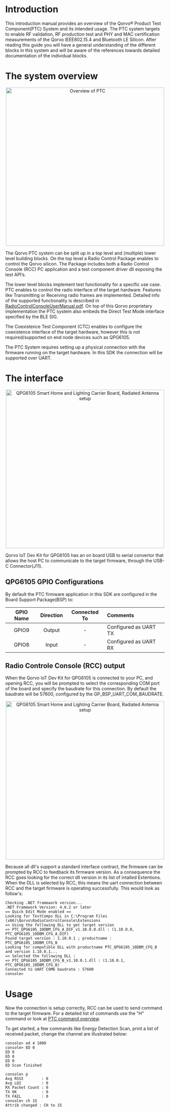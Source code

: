 # Introduction

This introduction manual provides an overview of the Qorvo&reg; Product Test Component(PTC) System and its intended usage.
The PTC system targets to enable RF validation, RF production test and PHY and MAC certification measurements of the Qorvo IEEE802.15.4 and Bluetooth LE Silicon.
After reading this guide you will have a general understanding of the different blocks in this system
and will be aware of the references towards detailed documentation of the individual blocks.

# The system overview
<div align="center">
  <img src="Images/ptc_overview.png" alt="Overview of PTC" width="500">
</div>

The Qorvo PTC system can be split up in a top level and (multiple) lower level building blocks.
On the top level a Radio Control Package enables to control the Qorvo silicon. The Package includes both a
Radio Control Console (RCC) PC application and a test component driver dll exposing the test API’s.

The lower level blocks implement test functionality for a specific use case. PTC enables to control the radio interface of the target hardware.
Features like Transmitting or Receiving radio frames are implemented.
Detailed info of the supported functionality is described in [RadioControlConsoleUserManual.pdf](../../Documents/User%20Manuals/PTC/GP_P864_UM_12253_RadioControlConsoleUserManual.pdf).
On top of this Qorvo proprietary implementation the PTC system also embeds the Direct Test Mode interface specified by the BLE SIG.


The Coexistence Test Component (CTC) enables to configure the coexistence interface of the target
hardware, however this is not required/supported on end node devices such as QPG6105.

The PTC System requires setting up a physical connection with the firmware running on the target hardware.
In this SDK the connection will be supported over UART.

# The interface

<div align="center">
  <img src="Images/ptc.png" alt="QPG6105 Smart Home and Lighting Carrier Board, Radiated Antenna setup" width="500">
</div>

Qorvo IoT Dev Kit for QPG6105 has an on board USB to serial convertor that allows the host PC to communicate to the target firmware, through the USB-C Connector(J11).

## QPG6105 GPIO Configurations
By default the PTC firmware application in this SDK are configured in the Board Support Package(BSP) to:

| GPIO Name| Direction| Connected To| Comments|
|:----------:|:----------:|:----------:|:---------|
| GPIO9      | Output     |      -     | Configured as UART TX |
| GPIO8      | Input      |      -     | Configured as UART RX |

## Radio Controle Console (RCC) output
When the Qorvo IoT Dev Kit for QPG6105 is connected to your PC, and opening RCC, you will be prompted to select the corresponding COM port of the board and specify the baudrate for this connection.
By default the baudrate will be 57600, configured by the GP_BSP_UART_COM_BAUDRATE.

<div align="center">
  <img src="Images/rcc_overview.png" alt="QPG6105 Smart Home and Lighting Carrier Board, Radiated Antenna setup" width="500">
</div>

Because all dll's support a standard interface contract, the firmware can be prompted by RCC to feedback its firmware version.
As a consequence the RCC goes looking for the correct dll version in its list of intalled Extentions.
When the DLL is selected by RCC, this means the uart connection between RCC and the target firmware is operating successfully.
This would look as follow's:

```
Checking .NET framework version...
.NET Framework Version: 4.6.2 or later
== Quick Edit Mode enabled ==
Looking for TestComps DLL in C:\Program Files (x86)\Qorvo\RadioControlConsole\Extensions
=> Using the following DLL to get target version
=> PTC_QPG6105_10DBM_CFG_A_DIF_v1.10.0.0.dll : (1.10.0.0, PTC_QPG6105_10DBM_CFG_A_DIF)
Found target version : 1.10.0.1 ; productname : PTC_QPG6105_10DBM_CFG_B
Looking for compatible DLL with productname PTC_QPG6105_10DBM_CFG_B and version 1.10.0.1...
=> Selected the following DLL :
=> PTC_QPG6105_10DBM_CFG_B_v1.10.0.1.dll : (1.10.0.1, PTC_QPG6105_10DBM_CFG_B)
Connected to UART COM6 baudrate : 57600
console>
```

# Usage
Now the connection is setup correctly, RCC can be used to send command to the target firmware. For a detailed list of commands use the "H" command or look at [PTC command overview](../../Documents/User%20Manuals/PTC/GP_P864_UM_16380_PTC_Overview.pdf).

To get started, a few commands like Energy Detection Scan, print a list of received packet, change the channel are illustrated below:
```
console> ed 4 1000
console> ED 0
ED 0
ED 0
ED 0
ED Scan finished

console> p
Avg RSSI        : 0
Avg LQI         : 0
RX Packet Count : 0
TX OK           : 0
TX FAIL         : 0
console> ch 15
Attrib changed : CH to 15
```
